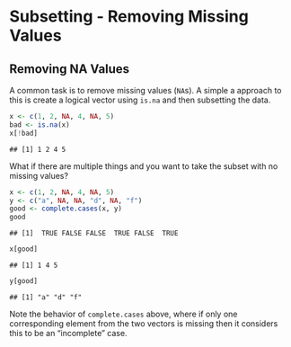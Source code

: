 Subsetting - Removing Missing Values
================

## Removing NA Values

A common task is to remove missing values (`NA`s). A simple a approach
to this is create a logical vector using `is.na` and then subsetting the
data.

``` r
x <- c(1, 2, NA, 4, NA, 5)
bad <- is.na(x)
x[!bad]
```

    ## [1] 1 2 4 5

What if there are multiple things and you want to take the subset with
no missing values?

``` r
x <- c(1, 2, NA, 4, NA, 5)
y <- c("a", NA, NA, "d", NA, "f")
good <- complete.cases(x, y)
good
```

    ## [1]  TRUE FALSE FALSE  TRUE FALSE  TRUE

``` r
x[good]
```

    ## [1] 1 4 5

``` r
y[good]
```

    ## [1] "a" "d" "f"

Note the behavior of `complete.cases` above, where if only one
corresponding element from the two vectors is missing then it considers
this to be an “incomplete” case.
